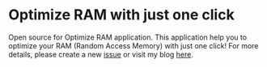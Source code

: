 # Optimize RAM with just one click
Open source for Optimize RAM application.
This application help you to optimize your RAM (Random Access Memory) with just one click!
For more details, please create a new [issue](https://github.com/lehuutrung1412/Optimize_RAM/issues) or visit my blog [here](https://blog.lehuutrung.dev/2018/07/phan-mem-toi-uu-hoa-ram-chi-voi-1-cu.html).
